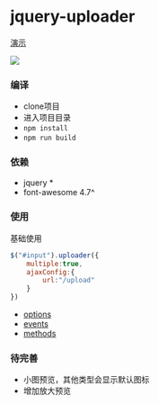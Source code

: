 # jquery-uploader

[演示](./index.html)

![](https://s2.loli.net/2022/06/10/hPoU48TqBXZs7GY.png)

### 编译

* clone项目
* 进入项目目录
* `npm install`
* `npm run build`

### 依赖
* jquery *
* font-awesome 4.7^

### 使用

基础使用
```javascript
$("#input").uploader({
    multiple:true,
    ajaxConfig:{
        url:"/upload"
    }
})

```
* [options](./doc/options.md)
* [events](./doc/events.md)
* [methods](./doc/methods.md)

### 待完善
* 小图预览，其他类型会显示默认图标
* 增加放大预览